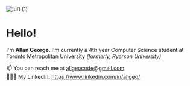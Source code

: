 ![lul1 (1)](https://user-images.githubusercontent.com/62227321/196005763-aa26d5aa-0d1c-48b5-b366-3d10297f8757.png)

<div align="left">
  <h1> Hello!   </h1>
  <p>I'm <strong> Allan George. </strong> I'm currently a 4th year Computer Science student at Toronto Metropolitan University <i>(formerly, Ryerson University)</i>  </p>

  📫 You can reach me at allgeocode@gmail.com <br>
  👨🏽‍💻 My LinkedIn: https://www.linkedin.com/in/allgeo/
</div>
